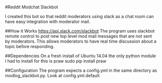 #Reddit Modchat Slackbot

I created this bot so that reddit moderators using slack as a chat room can have easy integration with moderator mail.

##How it Works
https://api.slack.com/slackbot
The program uses slackbot remote control to post new top level mod mail messages that are not sent by moderators. This allows moderators to have real time discussion about a topic before responding.

##Dependencies
On a fresh install of Ubuntu 14.04 the only python module I had to install for this is praw
sudo pip install praw

##Configuration
The program expects a config.yml in the same directory as modlog_slackbot.py. Look at config.yml.default
